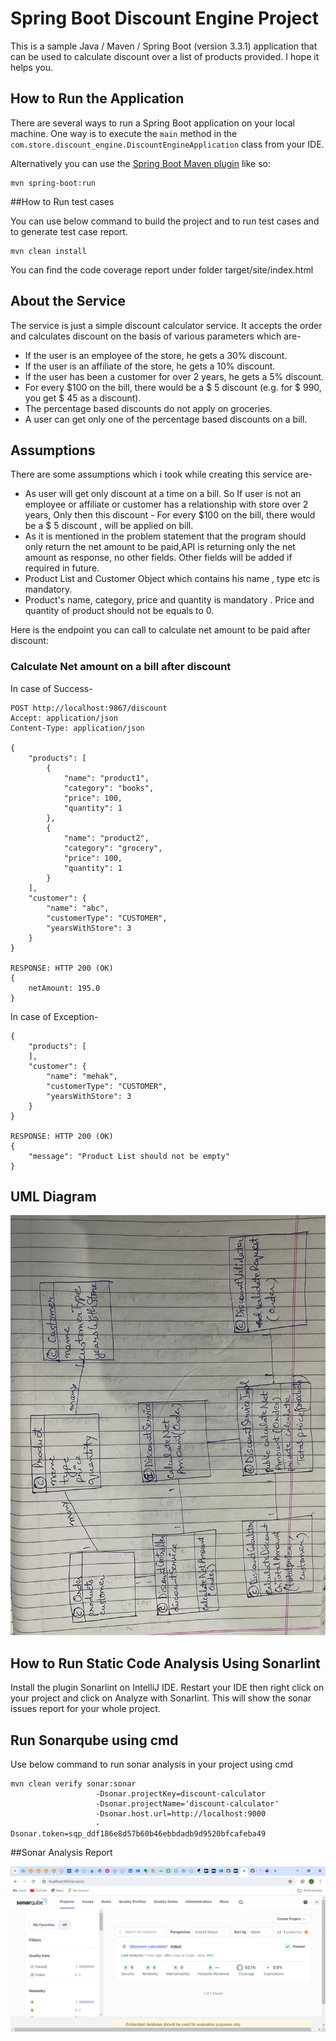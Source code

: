 # Spring Boot Discount Engine Project

This is a sample Java / Maven / Spring Boot (version 3.3.1) application that can be used to calculate discount over a list of products provided. I hope it helps you.

## How to Run the Application

There are several ways to run a Spring Boot application on your local machine. One way is to execute the `main` method in the `com.store.discount_engine.DiscountEngineApplication` class from your IDE.

Alternatively you can use the [Spring Boot Maven plugin](https://docs.spring.io/spring-boot/docs/current/reference/html/build-tool-plugins-maven-plugin.html) like so:

```
mvn spring-boot:run
```

##How to Run test cases

You can use below command to build the project and to run test cases and to generate test case report.

```
mvn clean install
```

You can find the code coverage report under folder target/site/index.html

## About the Service

The service is just a simple discount calculator service. It accepts the order and calculates discount on the basis of various parameters which are-

* If the user is an employee of the store, he gets a 30% discount.
* If the user is an affiliate of the store, he gets a 10% discount.
* If the user has been a customer for over 2 years, he gets a 5% discount.
* For every $100 on the bill, there would be a $ 5 discount (e.g. for $ 990, you get $ 45 as a discount).
* The percentage based discounts do not apply on groceries.
* A user can get only one of the percentage based discounts on a bill.

## Assumptions

There are some assumptions which i took while creating this service are-

* As user will get only discount at a time on a bill. So If user is not an employee or affiliate or customer has a relationship with store over 2 years, Only then this discount - For every $100 on the bill, there would be a $ 5 discount , will be applied on bill.
* As it is mentioned in the problem statement that the program should only return the net amount to be paid,API is returning only the net amount as response, no other fields. Other fields will be added if required in future.
* Product List and Customer Object which contains his name , type etc is mandatory.
* Product's name, category, price and quantity is mandatory . Price and quantity of product should not be equals to 0.

Here is the endpoint you can call to calculate net amount to be paid after discount:

### Calculate Net amount on a bill after discount

In case of Success-

```
POST http://localhost:9867/discount
Accept: application/json
Content-Type: application/json

{
    "products": [
        {
            "name": "product1",
            "category": "books",
            "price": 100,
            "quantity": 1
        },
        {
            "name": "product2",
            "category": "grocery",
            "price": 100,
            "quantity": 1
        }
    ],
    "customer": {
        "name": "abc",
        "customerType": "CUSTOMER",
        "yearsWithStore": 3
    }
}

RESPONSE: HTTP 200 (OK)
{
	netAmount: 195.0
}
```
In case of Exception-

```
{
    "products": [
    ],
    "customer": {
        "name": "mehak",
        "customerType": "CUSTOMER",
        "yearsWithStore": 3
    }
}

RESPONSE: HTTP 200 (OK)
{
    "message": "Product List should not be empty"
}
```

## UML Diagram

![alt text](https://github.com/mehak-lakhanpal/discount-calculator/blob/main/UML_Diagram.jpeg?raw=true)

## How to Run Static Code Analysis Using Sonarlint

Install the plugin Sonarlint on IntelliJ IDE. Restart your IDE then right click on your project and click on Analyze with Sonarlint. This will show the sonar issues report for your whole project.


## Run Sonarqube using cmd

Use below command to run sonar analysis in your project using cmd

```
mvn clean verify sonar:sonar 
                   -Dsonar.projectKey=discount-calculator 
                   -Dsonar.projectName='discount-calculator' 
                   -Dsonar.host.url=http://localhost:9000
                   -Dsonar.token=sqp_ddf186e8d57b60b46ebbdadb9d9520bfcafeba49
```

##Sonar Analysis Report

![alt text](https://github.com/mehak-lakhanpal/discount-calculator/blob/main/SonarAnalysisReport.png?raw=true)


